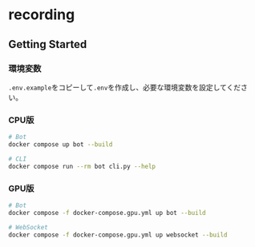 # recording

## Getting Started

### 環境変数

`.env.example`をコピーして`.env`を作成し、必要な環境変数を設定してください。

### CPU版

```bash
# Bot
docker compose up bot --build

# CLI
docker compose run --rm bot cli.py --help
```

### GPU版

```bash
# Bot
docker compose -f docker-compose.gpu.yml up bot --build

# WebSocket
docker compose -f docker-compose.gpu.yml up websocket --build
```
